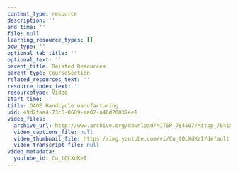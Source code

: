 ```yaml
---
content_type: resource
description: ''
end_time: ''
file: null
learning_resource_types: []
ocw_type: ''
optional_tab_title: ''
optional_text: ''
parent_title: Related Resources
parent_type: CourseSection
related_resources_text: ''
resource_index_text: ''
resourcetype: Video
start_time: ''
title: DAGE Handcycle manufacturing
uid: 49d2faa4-73c6-0609-aa02-a46d20037ee1
video_files:
  archive_url: http://www.archive.org/download/MITSP.784S07/Mitsp_784iap07_dage_300k.mp4
  video_captions_file: null
  video_thumbnail_file: https://img.youtube.com/vi/Cu_tQLXdKeI/default.jpg
  video_transcript_file: null
video_metadata:
  youtube_id: Cu_tQLXdKeI
---
```

